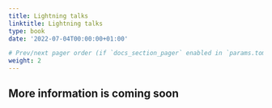 ```yaml
---
title: Lightning talks
linktitle: Lightning talks
type: book
date: '2022-07-04T00:00:00+01:00'

# Prev/next pager order (if `docs_section_pager` enabled in `params.toml`)
weight: 2
---
```


## More information is coming soon

